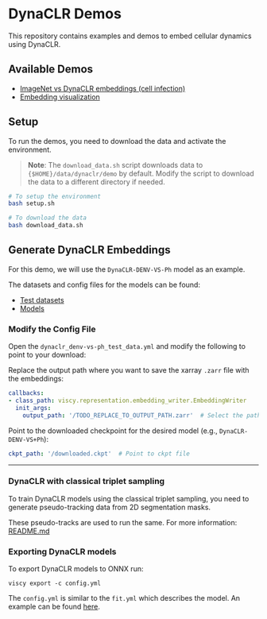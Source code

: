 # DynaCLR Demos

This repository contains examples and demos to embed cellular dynamics using DynaCLR.

## Available Demos

- [ImageNet vs DynaCLR embeddings (cell infection)](/examples/DynaCLR/DynaCLR-DENV-VS-Ph/README.md)
- [Embedding visualization](/examples/DynaCLR/embedding-web-visualization/README.md)

## Setup

To run the demos, you need to download the data and activate the environment.

> **Note**: The `download_data.sh` script downloads data to `{$HOME}/data/dynaclr/demo` by default. Modify the script to download the data to a different directory if needed.

```bash
# To setup the environment
bash setup.sh

# To download the data
bash download_data.sh
```

## Generate DynaCLR Embeddings

For this demo, we will use the `DynaCLR-DENV-VS-Ph` model as an example.

The datasets and config files for the models can be found:
-  [Test datasets](https://public.czbiohub.org/comp.micro/viscy/DynaCLR_data/)
-  [Models](https://public.czbiohub.org/comp.micro/viscy/DynaCLR_models/)


### Modify the Config File

Open the `dynaclr_denv-vs-ph_test_data.yml` and modify the following to point to your download:

Replace the output path where you want to save the xarray `.zarr` file with the embeddings:

```yaml
callbacks:
- class_path: viscy.representation.embedding_writer.EmbeddingWriter
  init_args:
    output_path: '/TODO_REPLACE_TO_OUTPUT_PATH.zarr'  # Select the path to save
```

Point to the downloaded checkpoint for the desired model (e.g., `DynaCLR-DENV-VS+Ph`):

```yaml
ckpt_path: '/downloaded.ckpt'  # Point to ckpt file
```

---
### DynaCLR with classical triplet sampling

To train DynaCLR models using the classical triplet sampling, you need to generate pseudo-tracking data from 2D segmentation masks.

These pseudo-tracks are used to run the same. For more information: [README.md](./DynaCLR-classical-sampling/README.md)

### Exporting DynaCLR models

To export DynaCLR models to ONNX run:

`viscy export -c config.yml`

The `config.yml` is similar to the `fit.yml` which describes the model. An example can be found [here](./examples_cli/dynaclr_microglia_onnx.yml).
